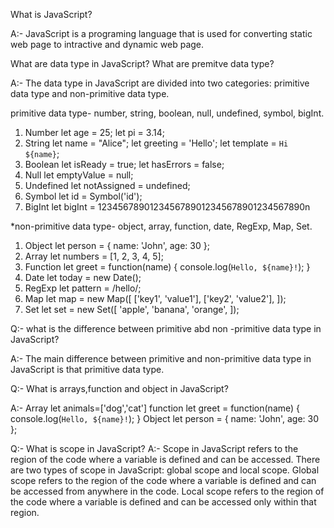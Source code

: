 What is JavaScript?

A:- JavaScript is a programing language that is used for converting static web page to intractive and dynamic web page.

What are data type in JavaScript? What are premitve data type?

A:- The data type in JavaScript are divided into two categories: primitive data type and non-primitive data type.

primitive data type- number, string, boolean, null, undefined, symbol, bigInt.

1. Number
   let age = 25;
   let pi = 3.14;
2. String
   let name = "Alice";
   let greeting = 'Hello';
   let template = `Hi ${name}`;
3. Boolean
   let isReady = true;
   let hasErrors = false;
4. Null
   let emptyValue = null;
5. Undefined
   let notAssigned = undefined;
6. Symbol
   let id = Symbol('id');
7. BigInt
   let bigInt = 1234567890123456789012345678901234567890n

\*non-primitive data type- object, array, function, date, RegExp, Map, Set.

1. Object
   let person = { name: 'John', age: 30 };
2. Array
   let numbers = [1, 2, 3, 4, 5];
3. Function
   let greet = function(name) {
   console.log(`Hello, ${name}!`);
   }
4. Date
   let today = new Date();
5. RegExp
   let pattern = /hello/;
6. Map
   let map = new Map([
   ['key1', 'value1'],
   ['key2', 'value2'],
   ]);
7. Set
   let set = new Set([
   'apple',
   'banana',
   'orange',
   ]);

Q:- what is the difference between primitive abd non -primitive data type in JavaScript?

A:- The main difference between primitive and non-primitive data type in JavaScript is that primitive data type.

Q:- What is arrays,function and object in JavaScript?

A:- Array
let animals=['dog','cat']
function
let greet = function(name) {
    console.log(`Hello, ${name}!`);
    }
Object
let person = { name: 'John', age: 30 };

Q:- What is scope in JavaScript?
A:- Scope in JavaScript refers to the region of the code where a variable is defined and can be  accessed.  There are two types of scope in JavaScript: global scope and local scope.  Global scope refers to the region of the code where a variable is defined and can be accessed from anywhere  in the code.  Local scope refers to the region of the code where a variable is defined and  can be accessed only within that region.






